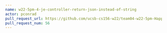 ```yaml
---
name: w22-5pm-4-je-controller-return-json-instead-of-string
actor: pconrad
pull_request_url: https://github.com/ucsb-cs156-w22/team04-w22-5pm-HappyCows/pull/56
pull_request_num: 56
---
```

